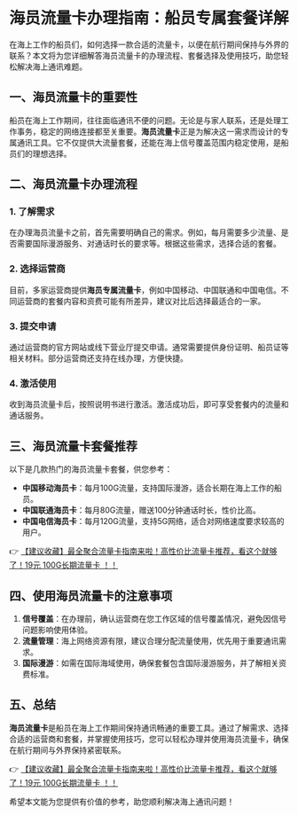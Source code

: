 # 海员流量卡办理指南：船员专属套餐详解

在海上工作的船员们，如何选择一款合适的流量卡，以便在航行期间保持与外界的联系？本文将为您详细解答海员流量卡的办理流程、套餐选择及使用技巧，助您轻松解决海上通讯难题。

## 一、海员流量卡的重要性

船员在海上工作期间，往往面临通讯不便的问题。无论是与家人联系，还是处理工作事务，稳定的网络连接都至关重要。**海员流量卡**正是为解决这一需求而设计的专属通讯工具。它不仅提供大流量套餐，还能在海上信号覆盖范围内稳定使用，是船员们的理想选择。

## 二、海员流量卡办理流程

### 1. 了解需求
在办理海员流量卡之前，首先需要明确自己的需求。例如，每月需要多少流量、是否需要国际漫游服务、对通话时长的要求等。根据这些需求，选择合适的套餐。

### 2. 选择运营商
目前，多家运营商提供**海员专属流量卡**，例如中国移动、中国联通和中国电信。不同运营商的套餐内容和资费可能有所差异，建议对比后选择最适合的一家。

### 3. 提交申请
通过运营商的官方网站或线下营业厅提交申请。通常需要提供身份证明、船员证等相关材料。部分运营商还支持在线办理，方便快捷。

### 4. 激活使用
收到海员流量卡后，按照说明书进行激活。激活成功后，即可享受套餐内的流量和通话服务。

## 三、海员流量卡套餐推荐

以下是几款热门的海员流量卡套餐，供您参考：

- **中国移动海员卡**：每月100G流量，支持国际漫游，适合长期在海上工作的船员。
- **中国联通海员卡**：每月80G流量，赠送100分钟通话时长，性价比高。
- **中国电信海员卡**：每月120G流量，支持5G网络，适合对网络速度要求较高的用户。

👉 [【建议收藏】最全聚合流量卡指南来啦！高性价比流量卡推荐，看这个就够了！19元 100G长期流量卡 ！！](https://bit.ly/Liuliangka)

## 四、使用海员流量卡的注意事项

1. **信号覆盖**：在办理前，确认运营商在您工作区域的信号覆盖情况，避免因信号问题影响使用体验。
2. **流量管理**：海上网络资源有限，建议合理分配流量使用，优先用于重要通讯需求。
3. **国际漫游**：如需在国际海域使用，确保套餐包含国际漫游服务，并了解相关资费标准。

## 五、总结

**海员流量卡**是船员在海上工作期间保持通讯畅通的重要工具。通过了解需求、选择合适的运营商和套餐，并掌握使用技巧，您可以轻松办理并使用海员流量卡，确保在航行期间与外界保持紧密联系。

👉 [【建议收藏】最全聚合流量卡指南来啦！高性价比流量卡推荐，看这个就够了！19元 100G长期流量卡 ！！](https://bit.ly/Liuliangka)

希望本文能为您提供有价值的参考，助您顺利解决海上通讯问题！